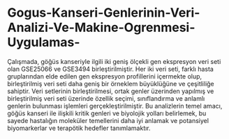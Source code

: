 # Gogus-Kanseri-Genlerinin-Veri-Analizi-Ve-Makine-Ogrenmesi-Uygulamas-
Çalışmada, göğüs kanseriyle ilgili iki geniş ölçekli gen ekspresyon veri seti olan GSE25066 ve GSE3494 birleştirilmiştir. Her iki veri seti, farklı hasta gruplarından elde edilen gen ekspresyon profillerini içermekte olup, birleştirilmiş veri seti daha geniş bir örneklem büyüklüğüne ve çeşitliliğe sahiptir. Veri setlerinin birleştirilmesi, ortak genler üzerinden yapılmış ve birleştirilmiş veri seti üzerinde özellik seçimi, sınıflandırma ve anlamlı genlerin bulunması işlemleri gerçekleştirilmiştir. Bu analizlerin temel amacı, göğüs kanseri ile ilişkili kritik genleri ve biyolojik yolları belirlemek, bu sayede hastalığın moleküler temellerini daha iyi anlamak ve potansiyel biyomarkerlar ve terapötik hedefler tanımlamaktır.
